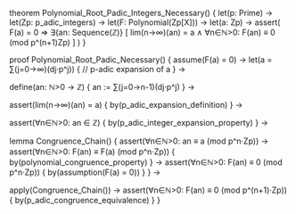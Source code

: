 theorem Polynomial_Root_Padic_Integers_Necessary() {
  let(p: Prime) →
  let(Zp: p_adic_integers) →
  let(F: Polynomial(Zp[X])) →
  let(a: Zp) →
  assert(
    F(a) = 0 ⇒ 
    ∃{an: Sequence(ℤ)} [
      lim(n→∞)(an) = a ∧
      ∀n∈ℕ>0: F(an) ≡ 0 (mod p^(n+1)Zp)
    ]
  )
}

proof Polynomial_Root_Padic_Necessary() {
  assume(F(a) = 0) →
  let(a = ∑(j=0→∞)(dj·p^j)) {
    // p-adic expansion of a
  } →
  
  define(an: ℕ>0 → ℤ) {
    an := ∑(j=0→n-1)(dj·p^j)
  } →
  
  assert(lim(n→∞)(an) = a) {
    by(p_adic_expansion_definition)
  } →
  
  assert(∀n∈ℕ>0: an ∈ ℤ) {
    by(p_adic_integer_expansion_property)
  } →
  
  lemma Congruence_Chain() {
    assert(∀n∈ℕ>0: an ≡ a (mod p^n·Zp)) →
    assert(∀n∈ℕ>0: F(an) ≡ F(a) (mod p^n·Zp)) {
      by(polynomial_congruence_property)
    } →
    assert(∀n∈ℕ>0: F(an) ≡ 0 (mod p^n·Zp)) {
      by(assumption(F(a) = 0))
    }
  } →
  
  apply(Congruence_Chain()) →
  assert(∀n∈ℕ>0: F(an) ≡ 0 (mod p^(n+1)·Zp)) {
    by(p_adic_congruence_equivalence)
  }
}